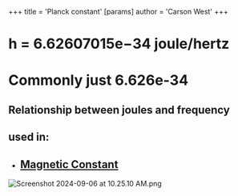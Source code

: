 +++
 title = 'Planck constant'
[params]
	author = 'Carson West'
+++




# h = 6.62607015e−34 joule/hertz
# Commonly just 6.626e-34
## Relationship between joules and frequency

## used in:
- ## [Magnetic Constant](./../magnetic-constant/)

![Screenshot 2024-09-06 at 10.25.10 AM.png](./../screenshot-2024-09-06-at-10.25.10-am.png/)